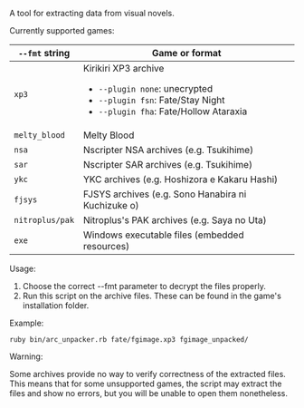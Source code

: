 A tool for extracting data from visual novels.

Currently supported games:

`--fmt` string  | Game or format
--------------- | --------------------------------
`xp3`           | Kirikiri XP3 archive <ul><li>`--plugin none`: unecrypted<li>`--plugin fsn`: Fate/Stay Night<li>`--plugin fha`: Fate/Hollow Ataraxia
`melty_blood`   | Melty Blood
`nsa`           | Nscripter NSA archives (e.g. Tsukihime)
`sar`           | Nscripter SAR archives (e.g. Tsukihime)
`ykc`           | YKC archives (e.g. Hoshizora e Kakaru Hashi)
`fjsys`         | FJSYS archives (e.g. Sono Hanabira ni Kuchizuke o)
`nitroplus/pak` | Nitroplus's PAK archives (e.g. Saya no Uta)
`exe`           | Windows executable files (embedded resources)

Usage:

1. Choose the correct --fmt parameter to decrypt the files properly.
2. Run this script on the archive files. These can be found in the game's
   installation folder.

Example:

    ruby bin/arc_unpacker.rb fate/fgimage.xp3 fgimage_unpacked/

Warning:

Some archives provide no way to verify correctness of the extracted files. This
means that for some unsupported games, the script may extract the files and
show no errors, but you will be unable to open them nonetheless.
